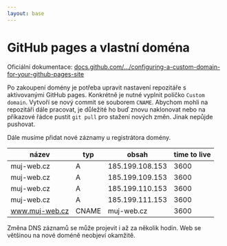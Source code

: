 ```yaml
---
layout: base
---
```


# GitHub pages a vlastní doména

Oficiální dokumentace: [docs.github.com/…/configuring-a-custom-domain-for-your-github-pages-site](https://docs.github.com/en/pages/configuring-a-custom-domain-for-your-github-pages-site)

Po zakoupení domény je potřeba upravit nastavení repozitáře s aktivovanými GitHub pages. Konkrétně je nutné vyplnit políčko `Custom domain`. Vytvoří se nový commit se souborem `CNAME`. Abychom mohli na repozitáři dále pracovat, je důležité ho buď znovu naklonovat nebo na příkazové řádce pustit `git pull` pro stažení nových změn. Jinak nepůjde pushovat.

Dále musíme přidat nové záznamy u registrátora domény.

| název          | typ   | obsah           | time to live |
| -------------- | ----- | --------------- | ------------ |
| muj-web.cz     | A     | 185.199.108.153 | 3600         |
| muj-web.cz     | A     | 185.199.109.153 | 3600         |
| muj-web.cz     | A     | 185.199.110.153 | 3600         |
| muj-web.cz     | A     | 185.199.111.153 | 3600         |
| www.muj-web.cz | CNAME | muj-web.cz      | 3600         |

Změna DNS záznamů se může projevit i až za několik hodin. Web se většinou na nové doméně neobjeví okamžitě.
